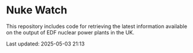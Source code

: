 # Nuke Watch

This repository includes code for retrieving the latest information available on the output of EDF nuclear power plants in the UK.

Last updated: 2025-05-03 21:13